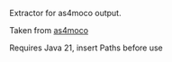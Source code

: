 Extractor for as4moco output.

Taken from [as4moco](https://github.com/SoftVarE-Group/as4moco)

Requires Java 21, insert Paths before use